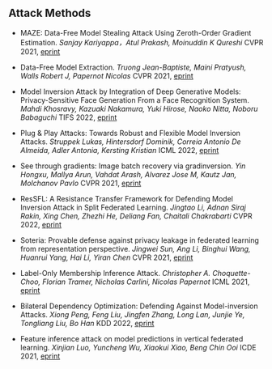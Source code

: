 ## Attack Methods

- MAZE: Data-Free Model Stealing Attack Using Zeroth-Order Gradient Estimation.
  *Sanjay Kariyappa，Atul Prakash, Moinuddin K Qureshi*
  CVPR 2021, [eprint](https://ieeexplore.ieee.org/document/9577631)

- Data-Free Model Extraction.
  *Truong Jean-Baptiste, Maini Pratyush, Walls Robert J, Papernot Nicolas*
  CVPR 2021, [eprint](https://arxiv.org/abs/2011.14779)

- Model Inversion Attack by Integration of Deep Generative Models: Privacy-Sensitive Face Generation From a Face Recognition System.
  *Mahdi Khosravy, Kazuaki Nakamura, Yuki Hirose, Naoko Nitta, Noboru Babaguchi*
  TIFS 2022, [eprint](https://dl.acm.org/doi/abs/10.1109/TIFS.2022.3140687)

- Plug & Play Attacks: Towards Robust and Flexible Model Inversion Attacks.
  *Struppek Lukas, Hintersdorf Dominik, Correia Antonio De Almeida, Adler Antonia, Kersting Kristian*
  ICML 2022, [eprint](https://arxiv.org/pdf/2201.12179.pdf)

 - See through gradients: Image batch recovery via gradinversion.
  *Yin Hongxu, Mallya Arun, Vahdat Arash, Alvarez Jose M, Kautz Jan, Molchanov Pavlo*
  CVPR 2021, [eprint](https://arxiv.org/pdf/2007.13635.pdf)

- ResSFL: A Resistance Transfer Framework for Defending Model Inversion Attack in Split Federated Learning.
  *Jingtao Li, Adnan Siraj Rakin, Xing Chen, Zhezhi He, Deliang Fan, Chaitali Chakrabarti*
  CVPR 2022, [eprint](https://openaccess.thecvf.com/content/CVPR2022/html/Li_ResSFL_A_Resistance_Transfer_Framework_for_Defending_Model_Inversion_Attack_CVPR_2022_paper.html)

- Soteria: Provable defense against privacy leakage in federated learning from representation perspective.
  *Jingwei Sun, Ang Li, Binghui Wang, Huanrui Yang, Hai Li, Yiran Chen*
  CVPR 2021, [eprint](https://openaccess.thecvf.com/content/CVPR2021/papers/Sun_Soteria_Provable_Defense_Against_Privacy_Leakage_in_Federated_Learning_From_CVPR_2021_paper.pdf)
- Label-Only Membership Inference Attack.
  *Christopher A. Choquette-Choo, Florian Tramer, Nicholas Carlini, Nicolas Papernot*
  ICML 2021, [eprint](http://proceedings.mlr.press/v139/choquette-choo21a/choquette-choo21a.pdf)

- Bilateral Dependency Optimization: Defending Against Model-inversion Attacks.
  *Xiong Peng, Feng Liu, Jingfen Zhang, Long Lan, Junjie Ye, Tongliang Liu, Bo Han*
  KDD 2022, [eprint](https://arxiv.org/abs/2206.05483)

- Feature inference attack on model predictions in vertical federated learning.
  *Xinjian Luo, Yuncheng Wu, Xiaokui Xiao, Beng Chin Ooi*
  ICDE 2021, [eprint](https://arxiv.org/abs/2010.10152)
